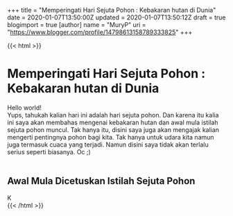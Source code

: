 +++
title = "Memperingati Hari Sejuta Pohon : Kebakaran hutan di Dunia"
date = 2020-01-07T13:50:00Z
updated = 2020-01-07T13:50:12Z
draft = true
blogimport = true 
[author]
	name = "MuryP"
	uri = "https://www.blogger.com/profile/14798613158789333825"
+++

 {{< html >}} 
<h1>Memperingati Hari Sejuta Pohon : Kebakaran hutan di Dunia</h1>Hello world!<div>Yups, tahukah kalian hari ini adalah hari sejuta pohon. Dan karena itu kalia ini saya akan membahas mengenai kebakaran hutan dan awal mula istilah sejuta pohon muncul. Tak hanya itu, disini saya juga akan mengajak kalian mengerti pentingnya pohon bagi kita. Tak hanya untuk udara kita namun juga termasuk cuaca yang terjadi. Namun disini saya tidak akan terlalu serius seperti biasanya. Oc ;)</div><div><br></div><h2>Awal Mula Dicetuskan Istilah Sejuta Pohon<!--2--></h2><div>K</div>
{{< /html >}}
